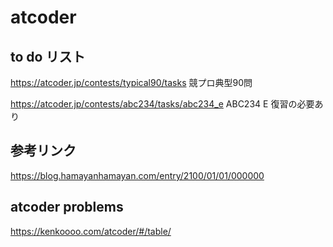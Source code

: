 # atcoder

## to do リスト
https://atcoder.jp/contests/typical90/tasks 競プロ典型90問

https://atcoder.jp/contests/abc234/tasks/abc234_e ABC234 E 復習の必要あり

## 参考リンク
https://blog.hamayanhamayan.com/entry/2100/01/01/000000

## atcoder problems
https://kenkoooo.com/atcoder/#/table/

